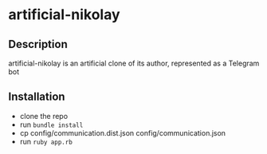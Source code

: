 # artificial-nikolay

## Description
artificial-nikolay is an artificial clone of its author, represented as a Telegram bot

## Installation
- clone the repo
- run `bundle install`
- cp config/communication.dist.json config/communication.json
- run `ruby app.rb`
